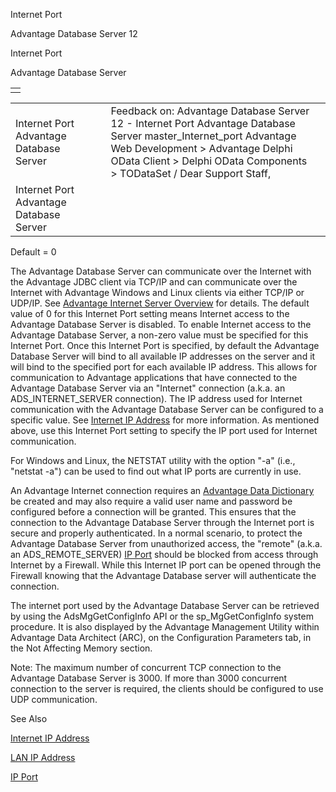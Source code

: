 Internet Port




Advantage Database Server 12  

Internet Port

Advantage Database Server

|  |
| --- |
|  |

|  |  |  |  |  |
| --- | --- | --- | --- | --- |
| Internet Port  Advantage Database Server |  |  | Feedback on: Advantage Database Server 12 - Internet Port Advantage Database Server master\_Internet\_port Advantage Web Development > Advantage Delphi OData Client > Delphi OData Components > TODataSet / Dear Support Staff, |  |
| Internet Port  Advantage Database Server |  |  |  |  |

Default = 0

The Advantage Database Server can communicate over the Internet with the Advantage JDBC client via TCP/IP and can communicate over the Internet with Advantage Windows and Linux clients via either TCP/IP or UDP/IP. See [Advantage Internet Server Overview](master_advantage_internet_server_overview.htm) for details. The default value of 0 for this Internet Port setting means Internet access to the Advantage Database Server is disabled. To enable Internet access to the Advantage Database Server, a non-zero value must be specified for this Internet Port. Once this Internet Port is specified, by default the Advantage Database Server will bind to all available IP addresses on the server and it will bind to the specified port for each available IP address. This allows for communication to Advantage applications that have connected to the Advantage Database Server via an "Internet" connection (a.k.a. an ADS\_INTERNET\_SERVER connection). The IP address used for Internet communication with the Advantage Database Server can be configured to a specific value. See [Internet IP Address](master_internet_ip_address.htm) for more information. As mentioned above, use this Internet Port setting to specify the IP port used for Internet communication.

For Windows and Linux, the NETSTAT utility with the option "-a" (i.e., "netstat -a") can be used to find out what IP ports are currently in use.

An Advantage Internet connection requires an [Advantage Data Dictionary](master_advantage_data_dictionary.htm) be created and may also require a valid user name and password be configured before a connection will be granted. This ensures that the connection to the Advantage Database Server through the Internet port is secure and properly authenticated. In a normal scenario, to protect the Advantage Database Server from unauthorized access, the "remote" (a.k.a. an ADS\_REMOTE\_SERVER) [IP Port](master_ip_port.htm) should be blocked from access through Internet by a Firewall. While this Internet IP port can be opened through the Firewall knowing that the Advantage Database server will authenticate the connection.

The internet port used by the Advantage Database Server can be retrieved by using the AdsMgGetConfigInfo API or the sp\_MgGetConfigInfo system procedure. It is also displayed by the Advantage Management Utility within Advantage Data Architect (ARC), on the Configuration Parameters tab, in the Not Affecting Memory section.

Note: The maximum number of concurrent TCP connection to the Advantage Database Server is 3000. If more than 3000 concurrent connection to the server is required, the clients should be configured to use UDP communication.

See Also

[Internet IP Address](master_internet_ip_address.htm)

[LAN IP Address](master_lan_ip_address.htm)

[IP Port](master_ip_port.htm)